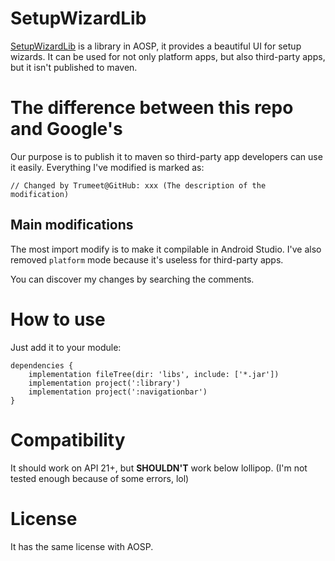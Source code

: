 # SetupWizardLib

[SetupWizardLib](http://androidxref.com/9.0.0_r3/xref/frameworks/opt/setupwizard/) is a library in AOSP, it provides a beautiful UI for setup wizards. It can be used for not only platform apps, but also third-party apps, but it isn't published to maven.

# The difference between this repo and Google's

Our purpose is to publish it to maven so third-party app developers can use it easily. Everything I've modified is marked as:
```
// Changed by Trumeet@GitHub: xxx (The description of the modification)
```

## Main modifications

The most import modify is to make it compilable in Android Studio. I've also removed `platform` mode because it's useless for third-party apps.

You can discover my changes by searching the comments.

# How to use

Just add it to your module:
```grooxy
dependencies {
    implementation fileTree(dir: 'libs', include: ['*.jar'])
    implementation project(':library')
    implementation project(':navigationbar')
}
```

# Compatibility

It should work on API 21+, but **SHOULDN'T** work below lollipop. (I'm not tested enough because of some errors, lol)

# License

It has the same license with AOSP.
